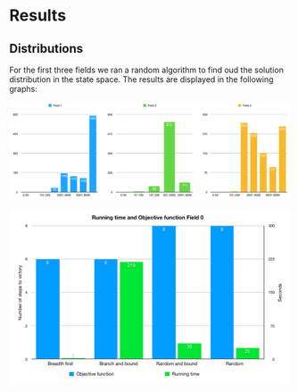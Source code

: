 # Results

## Distributions
For the first three fields we ran a random algorithm to find oud the solution distribution in the state space. The results are displayed in the following graphs:

![alt text](https://github.com/Quint-Langeveld/4-33/blob/master/resultaten/doc/Schermafbeelding%202018-12-06%20om%2014.24.08.png)

![alt text](https://github.com/Quint-Langeveld/4-33/blob/master/doc/Schermafbeelding%202018-12-06%20om%2015.16.41.png)
